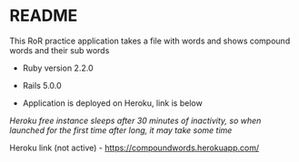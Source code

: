 # README


This RoR practice application takes a file with words and shows compound words and their sub words

* Ruby version 2.2.0

* Rails 5.0.0

* Application is deployed on Heroku, link is below

*Heroku free instance sleeps after 30 minutes of inactivity, so when launched for the first time after long, it may take some time*

Heroku link (not active) - https://compoundwords.herokuapp.com/

